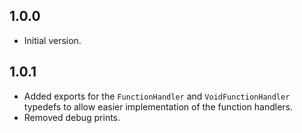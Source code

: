 ## 1.0.0

- Initial version.

## 1.0.1

- Added exports for the `FunctionHandler` and `VoidFunctionHandler` typedefs to allow easier implementation of
the function handlers.
- Removed debug prints.
